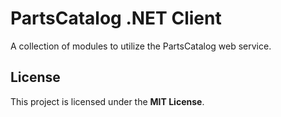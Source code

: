 # PartsCatalog .NET Client

A collection of modules to utilize the PartsCatalog web service.

## License

This project is licensed under the **MIT License**.
